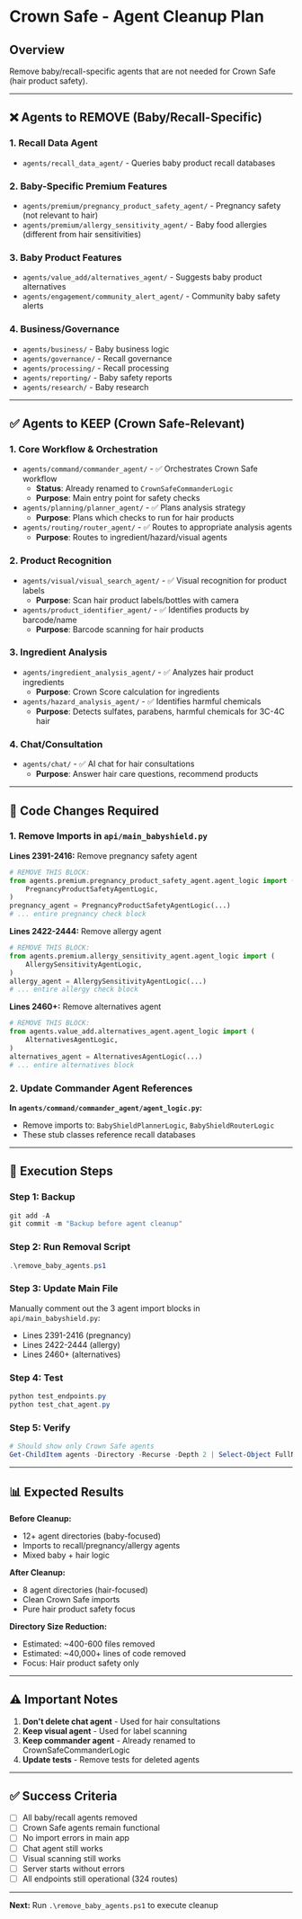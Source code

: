 # Crown Safe - Agent Cleanup Plan

## Overview
Remove baby/recall-specific agents that are not needed for Crown Safe (hair product safety).

---

## ❌ Agents to REMOVE (Baby/Recall-Specific)

### 1. **Recall Data Agent**
- `agents/recall_data_agent/` - Queries baby product recall databases

### 2. **Baby-Specific Premium Features**
- `agents/premium/pregnancy_product_safety_agent/` - Pregnancy safety (not relevant to hair)
- `agents/premium/allergy_sensitivity_agent/` - Baby food allergies (different from hair sensitivities)

### 3. **Baby Product Features**
- `agents/value_add/alternatives_agent/` - Suggests baby product alternatives
- `agents/engagement/community_alert_agent/` - Community baby safety alerts

### 4. **Business/Governance**
- `agents/business/` - Baby business logic
- `agents/governance/` - Recall governance
- `agents/processing/` - Recall processing  
- `agents/reporting/` - Baby safety reports
- `agents/research/` - Baby research

---

## ✅ Agents to KEEP (Crown Safe-Relevant)

### 1. **Core Workflow & Orchestration**
- `agents/command/commander_agent/` - ✅ Orchestrates Crown Safe workflow
  - **Status**: Already renamed to `CrownSafeCommanderLogic`
  - **Purpose**: Main entry point for safety checks
- `agents/planning/planner_agent/` - ✅ Plans analysis strategy
  - **Purpose**: Plans which checks to run for hair products
- `agents/routing/router_agent/` - ✅ Routes to appropriate analysis agents
  - **Purpose**: Routes to ingredient/hazard/visual agents

### 2. **Product Recognition**
- `agents/visual/visual_search_agent/` - ✅ Visual recognition for product labels
  - **Purpose**: Scan hair product labels/bottles with camera
- `agents/product_identifier_agent/` - ✅ Identifies products by barcode/name
  - **Purpose**: Barcode scanning for hair products

### 3. **Ingredient Analysis**
- `agents/ingredient_analysis_agent/` - ✅ Analyzes hair product ingredients
  - **Purpose**: Crown Score calculation for ingredients
- `agents/hazard_analysis_agent/` - ✅ Identifies harmful chemicals
  - **Purpose**: Detects sulfates, parabens, harmful chemicals for 3C-4C hair

### 4. **Chat/Consultation**
- `agents/chat/` - ✅ AI chat for hair consultations
  - **Purpose**: Answer hair care questions, recommend products

---

## 📝 Code Changes Required

### 1. **Remove Imports in `api/main_babyshield.py`**

**Lines 2391-2416:** Remove pregnancy safety agent
```python
# REMOVE THIS BLOCK:
from agents.premium.pregnancy_product_safety_agent.agent_logic import (
    PregnancyProductSafetyAgentLogic,
)
pregnancy_agent = PregnancyProductSafetyAgentLogic(...)
# ... entire pregnancy check block
```

**Lines 2422-2444:** Remove allergy agent
```python
# REMOVE THIS BLOCK:
from agents.premium.allergy_sensitivity_agent.agent_logic import (
    AllergySensitivityAgentLogic,
)
allergy_agent = AllergySensitivityAgentLogic(...)
# ... entire allergy check block
```

**Lines 2460+:** Remove alternatives agent
```python
# REMOVE THIS BLOCK:
from agents.value_add.alternatives_agent.agent_logic import (
    AlternativesAgentLogic,
)
alternatives_agent = AlternativesAgentLogic(...)
# ... entire alternatives block
```

### 2. **Update Commander Agent References**

**In `agents/command/commander_agent/agent_logic.py`:**
- Remove imports to: `BabyShieldPlannerLogic`, `BabyShieldRouterLogic`
- These stub classes reference recall databases

---

## 🔧 Execution Steps

### Step 1: Backup
```powershell
git add -A
git commit -m "Backup before agent cleanup"
```

### Step 2: Run Removal Script
```powershell
.\remove_baby_agents.ps1
```

### Step 3: Update Main File
Manually comment out the 3 agent import blocks in `api/main_babyshield.py`:
- Lines 2391-2416 (pregnancy)
- Lines 2422-2444 (allergy)  
- Lines 2460+ (alternatives)

### Step 4: Test
```powershell
python test_endpoints.py
python test_chat_agent.py
```

### Step 5: Verify
```powershell
# Should show only Crown Safe agents
Get-ChildItem agents -Directory -Recurse -Depth 2 | Select-Object FullName
```

---

## 📊 Expected Results

**Before Cleanup:**
- 12+ agent directories (baby-focused)
- Imports to recall/pregnancy/allergy agents
- Mixed baby + hair logic

**After Cleanup:**
- 8 agent directories (hair-focused)
- Clean Crown Safe imports
- Pure hair product safety focus

**Directory Size Reduction:**
- Estimated: ~400-600 files removed
- Estimated: ~40,000+ lines of code removed
- Focus: Hair product safety only

---

## ⚠️ Important Notes

1. **Don't delete chat agent** - Used for hair consultations
2. **Keep visual agent** - Used for label scanning
3. **Keep commander agent** - Already renamed to CrownSafeCommanderLogic
4. **Update tests** - Remove tests for deleted agents

---

## ✅ Success Criteria

- [ ] All baby/recall agents removed
- [ ] Crown Safe agents remain functional
- [ ] No import errors in main app
- [ ] Chat agent still works
- [ ] Visual scanning still works
- [ ] Server starts without errors
- [ ] All endpoints still operational (324 routes)

---

**Next:** Run `.\remove_baby_agents.ps1` to execute cleanup
